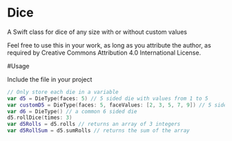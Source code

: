# Dice
A Swift class for dice of any size with or without custom values

Feel free to use this in your work, as long as you attribute the author, as required by Creative Commons Attribution 4.0 International License.


#Usage

Include the file in your project

```swift
// Only store each die in a variable
var d5 = DieType(faces: 5) // 5 sided die with values from 1 to 5
var customD5 = DieType(faces: 5, faceValues: [2, 3, 5, 7, 9]) // 5 sided die with the 5 first primes as values
var d6 = DieType() // a common 6 sided die
d5.rollDice(times: 3) 
var d5Rolls = d5.rolls // returns an array of 3 integers  
var d5RollSum = d5.sumRolls // returns the sum of the array
```
